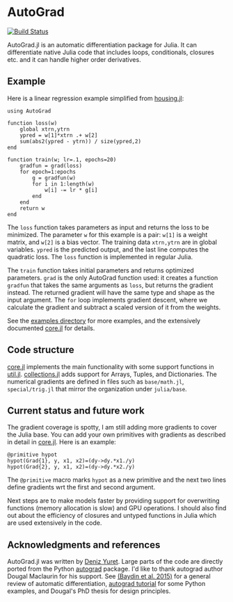# AutoGrad

[![Build Status](https://travis-ci.org/denizyuret/AutoGrad.jl.svg?branch=master)](https://travis-ci.org/denizyuret/AutoGrad.jl)

AutoGrad.jl is an automatic differentiation package for Julia.  It can
differentiate native Julia code that includes loops, conditionals,
closures etc. and it can handle higher order derivatives.

## Example

Here is a linear regression example simplified from
[housing.jl](https://github.com/denizyuret/AutoGrad.jl/blob/master/examples/housing.jl):

```
using AutoGrad

function loss(w)
    global xtrn,ytrn
    ypred = w[1]*xtrn .+ w[2]
    sum(abs2(ypred - ytrn)) / size(ypred,2)
end

function train(w; lr=.1, epochs=20)
    gradfun = grad(loss)
    for epoch=1:epochs
        g = gradfun(w)
        for i in 1:length(w)
            w[i] -= lr * g[i]
        end
    end
    return w
end
```

The `loss` function takes parameters as input and returns the loss to
be minimized.  The parameter `w` for this example is a pair: `w[1]` is
a weight matrix, and `w[2]` is a bias vector.  The training data
`xtrn,ytrn` are in global variables.  `ypred` is the predicted output,
and the last line computes the quadratic loss.  The `loss` function is
implemented in regular Julia.

The `train` function takes initial parameters and returns optimized
parameters.  `grad` is the only AutoGrad function used: it creates a
function `gradfun` that takes the same arguments as `loss`, but
returns the gradient instead.  The returned gradient will have the
same type and shape as the input argument.  The `for` loop implements
gradient descent, where we calculate the gradient and subtract a
scaled version of it from the weights.

See the [examples
directory](https://github.com/denizyuret/AutoGrad.jl/blob/master/examples)
for more examples, and the extensively documented
[core.jl](https://github.com/denizyuret/AutoGrad.jl/blob/master/src/core.jl)
for details.

## Code structure

[core.jl](https://github.com/denizyuret/AutoGrad.jl/blob/master/src/core.jl)
implements the main functionality with some support functions in
[util.jl](https://github.com/denizyuret/AutoGrad.jl/blob/master/src/collections.jl).
[collections.jl](https://github.com/denizyuret/AutoGrad.jl/blob/master/src/collections.jl)
adds support for Arrays, Tuples, and Dictionaries.  The numerical
gradients are defined in files such as `base/math.jl`,
`special/trig.jl` that mirror the organization under `julia/base`.

## Current status and future work

The gradient coverage is spotty, I am still adding more gradients to
cover the Julia base.  You can add your own primitives with gradients
as described in detail in
[core.jl](https://github.com/denizyuret/AutoGrad.jl/blob/master/src/core.jl).
Here is an example:

```
@primitive hypot
hypot(Grad{1}, y, x1, x2)=(dy->dy.*x1./y)
hypot(Grad{2}, y, x1, x2)=(dy->dy.*x2./y)
```

The `@primitive` macro marks `hypot` as a new primitive and the next
two lines define gradients wrt the first and second argument.

Next steps are to make models faster by providing support for
overwriting functions (memory allocation is slow) and GPU operations.
I should also find out about the efficiency of closures and untyped
functions in Julia which are used extensively in the code.

## Acknowledgments and references

AutoGrad.jl was written by [Deniz
Yuret](http://www.denizyuret.com). Large parts of the code are
directly ported from the Python
[autograd](https://github.com/HIPS/autograd) package.  I'd like to
thank autograd author Dougal Maclaurin for his support.  See [(Baydin
et al. 2015)](https://arxiv.org/abs/1502.05767) for a general
review of automatic differentiation, [autograd
tutorial](https://github.com/HIPS/autograd/blob/master/docs/tutorial.md)
for some Python examples, and Dougal's PhD thesis for design
principles.